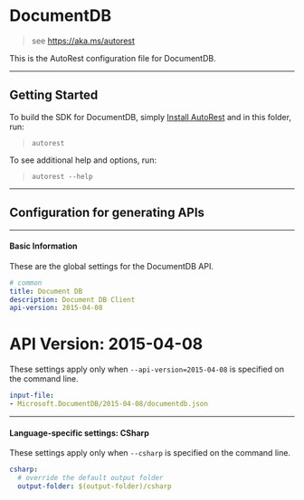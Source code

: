 # DocumentDB
    
> see https://aka.ms/autorest

This is the AutoRest configuration file for DocumentDB.



---
## Getting Started 
To build the SDK for DocumentDB, simply [Install AutoRest](https://aka.ms/autorest/install) and in this folder, run:

> `autorest`

To see additional help and options, run:

> `autorest --help`
---

## Configuration for generating APIs


---
#### Basic Information 
These are the global settings for the DocumentDB API.

``` yaml
# common 
title: Document DB
description: Document DB Client
api-version: 2015-04-08

```


# API Version: 2015-04-08

These settings apply only when `--api-version=2015-04-08` is specified on the command line.

``` yaml $(api-version) == '2015-04-08'
input-file:
- Microsoft.DocumentDB/2015-04-08/documentdb.json

```


---
#### Language-specific settings: CSharp

These settings apply only when `--csharp` is specified on the command line.

``` yaml $(csharp)
csharp:
  # override the default output folder
  output-folder: $(output-folder)/csharp
```

